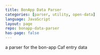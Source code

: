 ```yaml
---
title: BonApp Data Parser
categories: [parser, utility, open-data]
language: JavaScript
layout: page
repo: bonapp-data-parser
has-page: false
---
```


a parser for the bon-app Caf entry data
